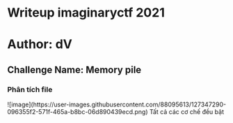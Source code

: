 <h1>Writeup imaginaryctf 2021</h1>
<h1>Author: dV</h1>
<h2>Challenge Name: Memory pile</h2>
<h3>Phân tích file</h3>
![image](https://user-images.githubusercontent.com/88095613/127347290-096355f2-571f-465a-b8bc-06d890439ecd.png)
Tất cả các cơ chế đều bật
